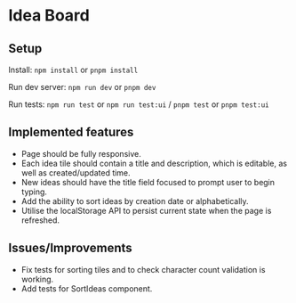 # Idea Board

## Setup

Install: `npm install` or `pnpm install`

Run dev server: `npm run dev` or `pnpm dev`

Run tests: `npm run test` or `npm run test:ui` / `pnpm test` or `pnpm test:ui`

## Implemented features

- Page should be fully responsive.
- Each idea tile should contain a title and description, which is editable, as well as created/updated time.
- New ideas should have the title field focused to prompt user to begin typing.
- Add the ability to sort ideas by creation date or alphabetically.
- Utilise the localStorage API to persist current state when the page is refreshed.

## Issues/Improvements

- Fix tests for sorting tiles and to check character count validation is working.
- Add tests for SortIdeas component.
